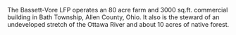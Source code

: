 The Bassett-Vore LFP operates an 80 acre farm and 3000 sq.ft. commercial building in Bath Township, Allen County, Ohio. It also is the steward of an undeveloped stretch of the Ottawa River and about 10 acres of native forest. 
